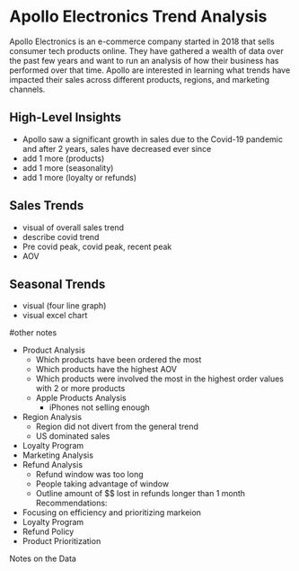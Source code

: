 # Apollo Electronics Trend Analysis

Apollo Electronics is an e-commerce company started in 2018 that sells consumer tech products online. They have gathered a wealth of data over the past few years and want to run an analysis of how their business has performed over that time. Apollo are interested in learning what trends have impacted their sales across different products, regions, and marketing channels.

## High-Level Insights

* Apollo saw a significant growth in sales due to the Covid-19 pandemic and after 2 years, sales have decreased ever since
* add 1 more (products)
* add 1 more (seasonality)
* add 1 more (loyalty or refunds)

## Sales Trends

* visual of overall sales trend
* describe covid trend
* Pre covid peak, covid peak, recent peak
* AOV

## Seasonal Trends

- visual (four line graph)
- visual excel chart

#other notes
- Product Analysis
    - Which products have been ordered the most
    - Which products have the highest AOV
    - Which products were involved the most in the highest order values with 2 or more products
    - Apple Products Analysis
        - iPhones not selling enough
- Region Analysis
    - Region did not divert from the general trend
    - US dominated sales
- Loyalty Program
- Marketing Analysis
- Refund Analysis
    - Refund window was too long
    - People taking advantage of window
    - Outline amount of $$ lost in refunds longer than 1 month
Recommendations:
- Focusing on efficiency and prioritizing markeion
- Loyalty Program
- Refund Policy
- Product Prioritization

Notes on the Data

